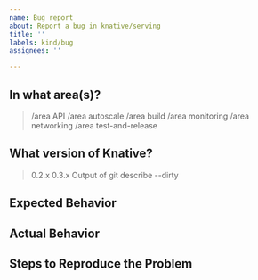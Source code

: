 ```yaml
---
name: Bug report
about: Report a bug in knative/serving
title: ''
labels: kind/bug
assignees: ''

---
```

<!-- If you need to report a security issue with Knative, send an email to knative-security@googlegroups.com. -->
## In what area(s)?

<!-- Remove the '> ' to select -->

> /area API
> /area autoscale
> /area build
> /area monitoring
> /area networking
> /area test-and-release

<!--
Other classifications:
> /kind good-first-issue
> /kind process
> /kind spec
> /kind proposal
-->

## What version of Knative?

<!-- Delete all but your choice -->

> 0.2.x
> 0.3.x
> Output of git describe --dirty

## Expected Behavior

<!-- Briefly describe what you expect to happen -->


## Actual Behavior

<!-- Briefly describe what is actually happening -->


## Steps to Reproduce the Problem

<!-- How can a maintainer reproduce this issue (be detailed) -->
